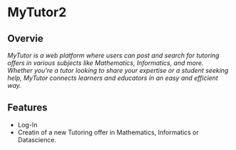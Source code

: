 
# MyTutor2

## Overvie

*MyTutor is a web platform where users can post and search for tutoring offers in various subjects like Mathematics, Informatics, and more.* 
<br>
*Whether you're a tutor looking to share your expertise or a student seeking help, MyTutor connects learners and educators in an easy and efficient way.*



## Features

* Log-In
* Creatin of a new Tutoring offer in Mathematics, Informatics or Datascience.
